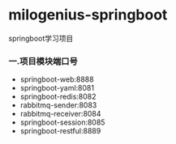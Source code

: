 # milogenius-springboot
springboot学习项目

### 一.项目模块端口号
- springboot-web:8888
- springboot-yaml:8081
- springboot-redis:8082
- rabbitmq-sender:8083
- rabbitmq-receiver:8084
- springboot-session:8085
- springboot-restful:8889

